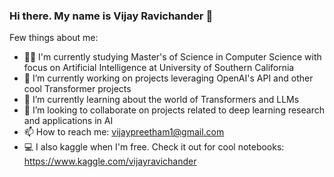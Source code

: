 
### Hi there. My name is Vijay Ravichander 👋

Few things about me:
- 👨‍🎓 I'm currently studying Master's of Science in Computer Science with focus on Artificial Intelligence at University of Southern California
- 🔭 I’m currently working on projects leveraging OpenAI's API and other cool Transformer projects
- 🌱 I’m currently learning about the world of Transformers and LLMs
- 👯 I’m looking to collaborate on projects related to deep learning research and applications in AI
- 📫 How to reach me: vijaypreetham1@gmail.com
- 💻 I also kaggle when I'm free. Check it out for cool notebooks: https://www.kaggle.com/vijayravichander


